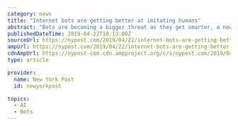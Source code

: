 ```yaml
---
category: news
title: "Internet bots are getting better at imitating humans"
abstract: "Bots are becoming a bigger threat as they get smarter, a new report says. A whopping 73.6% of bad bots are so-called Advanced Persistent Bots, which use anonymous proxies, change their identities and mimic human behavior, according to the 2019 Bad Bot ..."
publishedDateTime: 2019-04-22T18:13:00Z
sourceUrl: https://nypost.com/2019/04/22/internet-bots-are-getting-better-at-imitating-humans/
ampUrl: https://nypost.com/2019/04/22/internet-bots-are-getting-better-at-imitating-humans/amp/
cdnAmpUrl: https://nypost-com.cdn.ampproject.org/c/s/nypost.com/2019/04/22/internet-bots-are-getting-better-at-imitating-humans/amp/
type: article

provider:
  name: New York Post
  id: newyorkpost

topics:
  - AI
  - Bots
---
```

